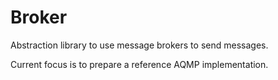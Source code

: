 # Broker

Abstraction library to use message brokers to send messages.

Current focus is to prepare a reference AQMP implementation.
